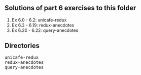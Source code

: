 ## Solutions of part 6 exercises to this folder
1. Ex 6.0 - 6.2: unicafe-redux
2. Ex 6.3 - 6.19: redux-anecdotes
3. Ex 6.20 - 6.22: query-anecdotes

## Directories
<pre>
unicafe-redux
redux-anecdotes
query-anecdotes
</pre>